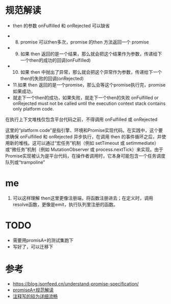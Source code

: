 # 规范解读
- then 的参数 onFulfilled 和 onRejected 可以缺省
 * 8. promise 可以then多次，promise 的then 方法返回一个 promise
 * 9. 如果 then 返回的是一个结果，那么就会把这个结果作为参数，传递给下一个then的成功的回调(onFulfilled)
 * 10. 如果 then 中抛出了异常，那么就会把这个异常作为参数，传递给下一个then的失败的回调(onRejected)
 * 11.如果 then 返回的是一个promise，那么会等这个promise执行完，promise如果成功，
 *   就走下一个then的成功，如果失败，就走下一个then的失败
 onFulfilled or onRejected must not be called until the execution context stack contains only platform code. 


在执行上下文堆栈仅包含平台代码之前，不得调用 onFulfilled 或 onRejected

这里的“platform code”是指引擎、环境和Promise实现代码。在实践中，这个要求确保 onFulfilled 和 onRejected 异步执行，在调用 then 的事件循环之后，并使用新的堆栈。这可以通过“宏任务”机制（例如 setTimeout 或 setImmediate）或“微任务”机制（例如 MutationObserver 或 process.nextTick）来实现。由于Promise实现被认为是平台代码，在操作者调用时，它本身可能包含一个任务调度队列或“trampoline”

 # me
 1. 可以这样理解 then这里更像注册端，将函数注册进去；在定义时，调用resolve函数，更像是emit，执行队列里注册的函数。

# TODO
- 需要用promisA+的测试集跑下
- 写好了，可以迁移下

# 参考
- https://blog.jsonfeed.cn/understand-promise-specification/
- [promiseA+规范解读](https://juejin.cn/post/6995452761550618637)
- [注释写的较为详细流畅](http://www.noobyard.com/article/p-ecmqfceq-oe.html)